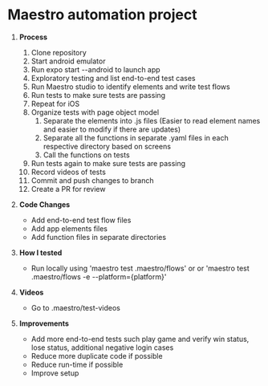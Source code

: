 # Maestro automation project

1. **Process**
   1. Clone repository
   2. Start android emulator
   3. Run expo start --android to launch app
   4. Exploratory testing and list end-to-end test cases
   5. Run Maestro studio to identify elements and write test flows
   6. Run tests to make sure tests are passing
   7. Repeat for iOS
   8. Organize tests with page object model
      1. Separate the elements into .js files (Easier to read element names and easier to modify if there are updates)
      2. Separate all the functions in separate .yaml files in each respective directory based on screens
      3. Call the functions on tests
   9. Run tests again to make sure tests are passing
   10. Record videos of tests
   11. Commit and push changes to branch
   12. Create a PR for review

2. **Code Changes**
    - Add end-to-end test flow files
    - Add app elements files
    - Add function files in separate directories

3. **How I tested**
    - Run locally using 'maestro test .maestro/flows' or  or 'maestro test .maestro/flows -e --platform={platform}'

4. **Videos**
     - Go to .maestro/test-videos

5. **Improvements**
    - Add more end-to-end tests such play game and verify win status, lose status, additional negative login cases
    - Reduce more duplicate code if possible
    - Reduce run-time if possible
    - Improve setup
